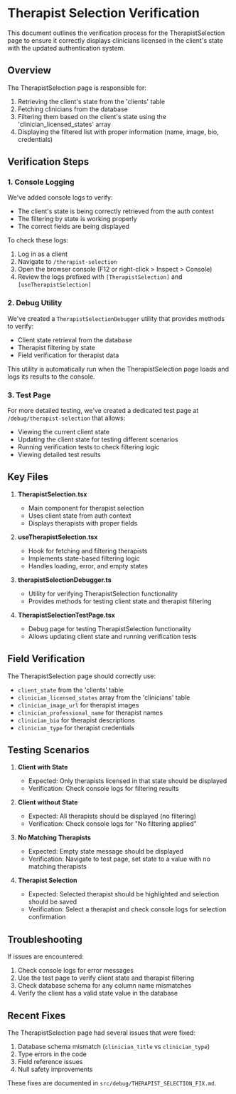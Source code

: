 # Therapist Selection Verification

This document outlines the verification process for the TherapistSelection page to ensure it correctly displays clinicians licensed in the client's state with the updated authentication system.

## Overview

The TherapistSelection page is responsible for:
1. Retrieving the client's state from the 'clients' table
2. Fetching clinicians from the database
3. Filtering them based on the client's state using the 'clinician_licensed_states' array
4. Displaying the filtered list with proper information (name, image, bio, credentials)

## Verification Steps

### 1. Console Logging

We've added console logs to verify:
- The client's state is being correctly retrieved from the auth context
- The filtering by state is working properly
- The correct fields are being displayed

To check these logs:
1. Log in as a client
2. Navigate to `/therapist-selection`
3. Open the browser console (F12 or right-click > Inspect > Console)
4. Review the logs prefixed with `[TherapistSelection]` and `[useTherapistSelection]`

### 2. Debug Utility

We've created a `TherapistSelectionDebugger` utility that provides methods to verify:
- Client state retrieval from the database
- Therapist filtering by state
- Field verification for therapist data

This utility is automatically run when the TherapistSelection page loads and logs its results to the console.

### 3. Test Page

For more detailed testing, we've created a dedicated test page at `/debug/therapist-selection` that allows:
- Viewing the current client state
- Updating the client state for testing different scenarios
- Running verification tests to check filtering logic
- Viewing detailed test results

## Key Files

1. **TherapistSelection.tsx**
   - Main component for therapist selection
   - Uses client state from auth context
   - Displays therapists with proper fields

2. **useTherapistSelection.tsx**
   - Hook for fetching and filtering therapists
   - Implements state-based filtering logic
   - Handles loading, error, and empty states

3. **therapistSelectionDebugger.ts**
   - Utility for verifying TherapistSelection functionality
   - Provides methods for testing client state and therapist filtering

4. **TherapistSelectionTestPage.tsx**
   - Debug page for testing TherapistSelection functionality
   - Allows updating client state and running verification tests

## Field Verification

The TherapistSelection page should correctly use:
- `client_state` from the 'clients' table
- `clinician_licensed_states` array from the 'clinicians' table
- `clinician_image_url` for therapist images
- `clinician_professional_name` for therapist names
- `clinician_bio` for therapist descriptions
- `clinician_type` for therapist credentials

## Testing Scenarios

1. **Client with State**
   - Expected: Only therapists licensed in that state should be displayed
   - Verification: Check console logs for filtering results

2. **Client without State**
   - Expected: All therapists should be displayed (no filtering)
   - Verification: Check console logs for "No filtering applied"

3. **No Matching Therapists**
   - Expected: Empty state message should be displayed
   - Verification: Navigate to test page, set state to a value with no matching therapists

4. **Therapist Selection**
   - Expected: Selected therapist should be highlighted and selection should be saved
   - Verification: Select a therapist and check console logs for selection confirmation

## Troubleshooting

If issues are encountered:
1. Check console logs for error messages
2. Use the test page to verify client state and therapist filtering
3. Check database schema for any column name mismatches
4. Verify the client has a valid state value in the database

## Recent Fixes

The TherapistSelection page had several issues that were fixed:
1. Database schema mismatch (`clinician_title` vs `clinician_type`)
2. Type errors in the code
3. Field reference issues
4. Null safety improvements

These fixes are documented in `src/debug/THERAPIST_SELECTION_FIX.md`.